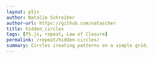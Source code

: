 ```yaml
---  
layout: p5js
author: Natalie Schreiber
author-url: https://github.com/natascher
title: hidden_circles
tags: [P5.js, repeat, Law of Closure]
permalink: /repeat/hidden-circles/
summary: Circles creating patterns on a simple grid.
---
```

